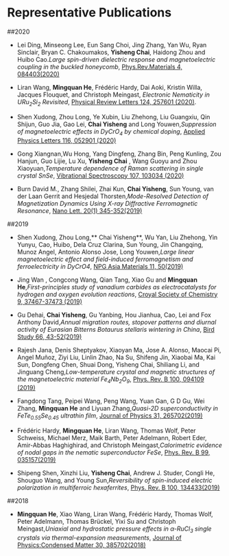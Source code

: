 # Representative Publications

##2020

* Lei Ding, Minseong Lee, Eun Sang Choi, Jing Zhang, Yan Wu, Ryan Sinclair, Bryan C. Chakoumakos, **Yisheng Chai**, Haidong Zhou and Huibo Cao.*Large spin-driven dielectric response and magnetoelectric coupling in the buckled honeycomb*,  [Phys.Rev.Materials 4, 084403(2020)](https://journals.aps.org/prmaterials/abstract/10.1103/PhysRevMaterials.4.084403) 

* Liran Wang, **Mingquan He**, Frédéric Hardy, Dai Aoki, Kristin Willa, Jacques Flouquet, and Christoph Meingast, *Electronic Nematicity in URu<sub>2</sub>Si<sub>2</sub> Revisited*, [Physical Review Letters 124, 257601 (2020)](https://link.aps.org/doi/10.1103/PhysRevLett.124.257601).

* Shen Xudong, Zhou Long, Ye Xubin, Liu Zhehong, Liu Guangxiu, Qin Shijun, Guo Jia, Gao Lei, **Chai Yisheng** and Long Youwen,*Suppression of magnetoelectric effects in DyCrO<sub>4</sub> by chemical doping*,  [Applied Physics Letters 116, 052901 (2020)](https://aip.scitation.org/doi/10.1063/1.5140505)

* Gong Xiangnan,Wu Hong, Yang Dingfeng, Zhang Bin, Peng Kunling, Zou Hanjun, Guo Lijie, Lu Xu, **Yisheng Chai** , Wang Guoyu and Zhou Xiaoyuan,*Temperature dependence of Raman scattering in single crystal SnSe*, [Vibrational Spectroscopy 107, 103034 (2020)](https://doi.org/10.1016/j.vibspec.2020.103034)

* Burn David M., Zhang Shilei, Zhai Kun, **Chai Yisheng**, Sun Young, van der Laan Gerrit and Hesjedal Thorsten,*Mode-Resolved Detection of Magnetization Dynamics Using X-ray Diffractive Ferromagnetic Resonance*, [Nano Lett.  20(1) 345-352(2019)](https://doi.org/10.1021/acs.nanolett.9b03989)

##2019

* Shen Xudong, Zhou Long,** Chai Yisheng**, Wu Yan, Liu Zhehong, Yin Yunyu, Cao, Huibo, Dela Cruz Clarina, Sun Young, Jin Changqing, Munoz Angel, Antonio Alonso Jose, Long Youwen,*Large linear magnetoelectric effect and field-induced ferromagnetism and ferroelectricity in DyCrO4*, [NPG Asia Materials 11, 50(2019)](https://doi.org/10.1038/s41427-019-0151-9)

* Jing Wan , Congcong Wang, Qian Tang, Xiao Gu and **Mingquan He**,*First-principles study of vanadium carbides as electrocatalysts for hydrogen and oxygen evolution reactions*, [Croyal Society of Chemistry 9, 37467-37473 (2019)](https://doi.org/10.1039/C9RA06539C)

* Gu Dehai, **Chai Yisheng**, Gu Yanbing, Hou Jianhua, Cao, Lei and Fox Anthony David,*Annual migration routes, stopover patterns and diurnal activity of Eurasian Bitterns Botaurus stellaris wintering in China*, [Bird Study 66, 43-52(2019)](https://doi.org/10.1080/00063657.2019.1608906)

* Rajesh Jana, Denis Sheptyakov, Xiaoyan Ma, Jose A. Alonso, Maocai Pi, Angel Muñoz, Ziyi Liu, Linlin Zhao, Na Su, Shifeng Jin, Xiaobai Ma, Kai Sun, Dongfeng Chen, Shuai Dong, Yisheng Chai, Shiliang Li, and Jinguang Cheng,*Low-temperature crystal and magnetic structures of the magnetoelectric material Fe<sub>4</sub>Nb<sub>2</sub>O<sub>9</sub>*, [Phys. Rev. B 100, 094109 (2019)](https://doi.org/10.1103/PhysRevB.100.094109)  

* Fangdong Tang, Peipei Wang, Peng Wang, Yuan Gan, G D Gu, Wei Zhang, **Mingquan He** and Liyuan Zhang,*Quasi-2D superconductivity in FeTe<sub>0.55</sub>Se<sub>0.45</sub> ultrathin film*, [Journal of Physics 31, 265702(2019)](https://iopscience.iop.org/article/10.1088/1361-648X/ab14c3)

* Frédéric Hardy, **Mingquan He**, Liran Wang, Thomas Wolf, Peter Schweiss, Michael Merz, Maik Barth, Peter Adelmann, Robert Eder, Amir-Abbas Haghighirad, and Christoph Meingast,*Calorimetric evidence of nodal gaps in the nematic superconductor FeSe*, [Phys. Rev. B 99, 035157(2019)](https://doi.org/10.1103/PhysRevB.99.035157)

* Shipeng Shen, Xinzhi Liu, **Yisheng Chai**, Andrew J. Studer, Congli He, Shouguo Wang, and Young Sun,*Reversibility of spin-induced electric polarization in multiferroic hexaferrites*, [Phys. Rev. B 100, 134433(2019)](https://doi.org/10.1103/PhysRevB.100.134433)

##2018

* **Mingquan He**, Xiao Wang, Liran Wang, Frédéric Hardy, Thomas Wolf, Peter Adelmann, Thomas Brückel, Yixi Su and Christoph Meingast,*Uniaxial and hydrostatic pressure effects in α-RuCl<sub>3</sub> single crystals via thermal-expansion measurements*, [Journal of Physics:Condensed Matter 30, 385702(2018)](https://iopscience.iop.org/article/10.1088/1361-648X/aada1e/meta)